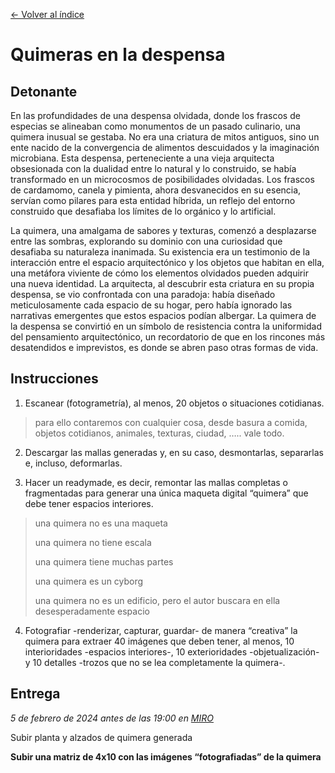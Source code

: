 [← Volver al índice](/semanas/README.md)

# Quimeras en la despensa

## **Detonante**

En las profundidades de una despensa olvidada, donde los frascos de especias se alineaban como monumentos de un pasado culinario, una quimera inusual se gestaba. No era una criatura de mitos antiguos, sino un ente nacido de la convergencia de alimentos descuidados y la imaginación microbiana. Esta despensa, perteneciente a una vieja arquitecta obsesionada con la dualidad entre lo natural y lo construido, se había transformado en un microcosmos de posibilidades olvidadas. Los frascos de cardamomo, canela y pimienta, ahora desvanecidos en su esencia, servían como pilares para esta entidad híbrida, un reflejo del entorno construido que desafiaba los límites de lo orgánico y lo artificial.

La quimera, una amalgama de sabores y texturas, comenzó a desplazarse entre las sombras, explorando su dominio con una curiosidad que desafiaba su naturaleza inanimada. Su existencia era un testimonio de la interacción entre el espacio arquitectónico y los objetos que habitan en ella, una metáfora viviente de cómo los elementos olvidados pueden adquirir una nueva identidad. La arquitecta, al descubrir esta criatura en su propia despensa, se vio confrontada con una paradoja: había diseñado meticulosamente cada espacio de su hogar, pero había ignorado las narrativas emergentes que estos espacios podían albergar. La quimera de la despensa se convirtió en un símbolo de resistencia contra la uniformidad del pensamiento arquitectónico, un recordatorio de que en los rincones más desatendidos e imprevistos, es donde se abren paso otras formas de vida.

## **Instrucciones**

1. Escanear (fotogrametría), al menos, 20 objetos o situaciones cotidianas.
> para ello contaremos con cualquier cosa, desde basura a comida, objetos cotidianos, animales, texturas, ciudad, ….. vale todo.

2. Descargar las mallas generadas y, en su caso, desmontarlas, separarlas e, incluso, deformarlas.

3. Hacer un readymade, es decir, remontar las mallas completas o fragmentadas para generar una única maqueta digital “quimera” que debe tener espacios interiores.
> una quimera no es una maqueta
> 
> una quimera no tiene escala
> 
> una quimera tiene muchas partes
> 
> una quimera es un cyborg
> 
> una quimera no es un edificio, pero el autor buscara en ella desesperadamente espacio

4. Fotografiar -renderizar, capturar, guardar- de manera “creativa” la quimera para extraer 40 imágenes que deben tener, al menos, 10 interioridades -espacios interiores-, 10 exterioridades -objetualización- y 10 detalles -trozos que no se lea completamente la quimera-.

## **Entrega**


*5 de febrero de 2024 antes de las 19:00 en [MIRO](https://miro.com/)*

Subir planta y alzados de quimera generada

**Subir una matriz de 4x10 con las imágenes “fotografiadas” de la quimera**

